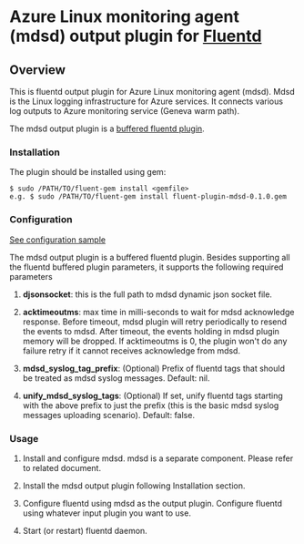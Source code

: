 # Azure Linux monitoring agent (mdsd) output plugin for [Fluentd](http://fluentd.org)

## Overview

This is fluentd output plugin for Azure Linux monitoring agent (mdsd).  Mdsd is the Linux logging infrastructure for Azure services. It connects various log outputs to Azure monitoring service (Geneva warm path).

The mdsd output plugin is a [buffered fluentd plugin](http://docs.fluentd.org/articles/buffer-plugin-overview).

### Installation

The plugin should be installed using gem:

    $ sudo /PATH/TO/fluent-gem install <gemfile>
    e.g. $ sudo /PATH/TO/fluent-gem install fluent-plugin-mdsd-0.1.0.gem

### Configuration

<a href="src/fluent-plugin-mdsd/out_mdsd_sample.conf">See configuration sample</a>

The mdsd output plugin is a buffered fluentd plugin. Besides supporting all the fluentd buffered plugin parameters, it supports the following required parameters

  1) **djsonsocket**: this is the full path to mdsd dynamic json socket file.

  2) **acktimeoutms**: max time in milli-seconds to wait for mdsd acknowledge response. Before timeout, mdsd plugin will retry periodically to resend the events to mdsd. After timeout, the events holding in mdsd plugin memory will be dropped. If acktimeoutms is 0, the plugin won't do any failure retry if it cannot receives acknowledge from mdsd.

  3) **mdsd_syslog_tag_prefix**: (Optional) Prefix of fluentd tags that should be treated as mdsd syslog messages. Default: nil.

  4) **unify_mdsd_syslog_tags**: (Optional) If set, unify fluentd tags starting with the above prefix to just the prefix (this is the basic mdsd syslog messages uploading scenario). Default: false.

### Usage

1) Install and configure mdsd. mdsd is a separate component. Please refer to related document.

2) Install the mdsd output plugin following Installation section.

3) Configure fluentd using mdsd as the output plugin. Configure fluentd using whatever input plugin you want to use.

4) Start (or restart) fluentd daemon.

